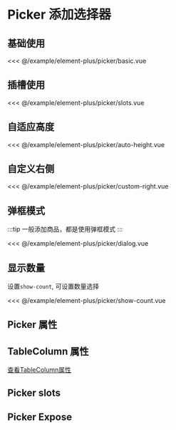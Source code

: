 # Picker 添加选择器

## 基础使用

<demo md src="picker/basic">

<<< @/example/element-plus/picker/basic.vue

</demo>

## 插槽使用

<demo md src="picker/slots">

<<< @/example/element-plus/picker/slots.vue

</demo>

## 自适应高度

<demo md src="picker/auto-height">

<<< @/example/element-plus/picker/auto-height.vue

</demo>

## 自定义右侧

<demo md src="picker/custom-right">

<<< @/example/element-plus/picker/custom-right.vue

</demo>

## 弹框模式

:::tip
一般添加商品，都是使用弹框模式
:::

<demo md src="picker/dialog">

<<< @/example/element-plus/picker/dialog.vue
</demo>

## 显示数量

设置`show-count`, 可设置数量选择

<demo md src="picker/show-count">

<<< @/example/element-plus/picker/show-count.vue
</demo>

## Picker 属性

<v-table type="attrs" :data="[
  { attr :'modelValue / v-model', dec: '勾选的列表', type: 'array', optional: '-', default: [] },
  { attr :'table-column', dec: '表格列表', type: 'array', optional: '-', default: '[]' },
  { attr :'table-data', dec: '表格数据', type: 'array', optional: '-', default: '[]' },
  { attr :'select-list', dec: '设置选中的数组', type: 'array', optional: '-', default: [] },
  { attr :'key-id', dec: '设置选择的唯一值', type: 'string', optional: '-', default: 'id' },
  { attr :'key-name', dec: '设置选择的名字参数', type: 'string', optional: '-', default: 'name' },
  { attr :'scrollbar-always-on', dec: '总是显示滚动条', type: 'string', optional: '-', default: 'false' },
  { attr :'height', dec: '表格的高度,如果自适应布局,设置100%', type: 'string', optional: '-', default: '442px' },
  { attr :'right-width', dec: '右侧的固定宽度，如果没有设置15:9', type: 'string', optional: '-', default: '' },
]" />

## TableColumn 属性

[查看TableColumn属性](table-batch)

## Picker slots

<v-table type="slot" :data="[
  { name :'header', dec: '自定义表头插槽', child: '{  column }' },
  { name :'custom', dec: '自定义内容插槽', child: '{ row, column, index }' },
  { name :'right', dec: '右侧插槽', child: '-' },
  { name :'right-header', dec: '右侧表头插槽', child: '-' },
]" />

## Picker Expose

<v-table type="slot" :data="[
  { name :'resetData', dec: '清空以及重置数据', child: '-' },
  { name :'deleteHandler', dec: '删除选中的某一个', child: 'row' },
]" />
